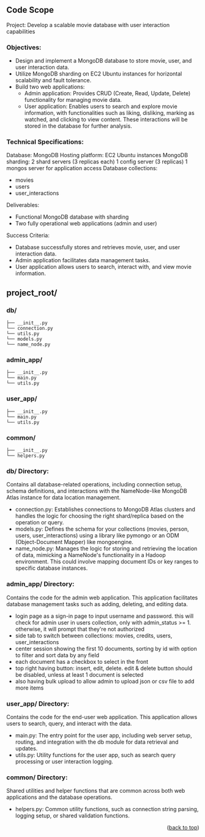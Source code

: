 ## Code Scope
Project: Develop a scalable movie database with user interaction capabilities

### Objectives:

- Design and implement a MongoDB database to store movie, user, and user interaction data.
- Utilize MongoDB sharding on EC2 Ubuntu instances for horizontal scalability and fault tolerance.
- Build two web applications:
   - Admin application: Provides CRUD (Create, Read, Update, Delete) functionality for managing movie data.
   - User application: Enables users to search and explore movie information, with functionalities such as liking, disliking, marking as watched, and clicking to view content. These interactions will be stored in the database for further analysis.

### Technical Specifications:

Database: MongoDB
Hosting platform: EC2 Ubuntu instances
MongoDB sharding:
2 shard servers (3 replicas each)
1 config server (3 replicas)
1 mongos server for application access
Database collections:
- movies
- users
- user_interactions

Deliverables:
- Functional MongoDB database with sharding
- Two fully operational web applications (admin and user)

Success Criteria:
- Database successfully stores and retrieves movie, user, and user interaction data.
- Admin application facilitates data management tasks.
- User application allows users to search, interact with, and view movie information.

## project_root/
### db/
    ├── __init__.py
    └── connection.py    
    └── utils.py
    └── models.py
    └── name_node.py
### admin_app/
    ├── __init__.py
    └── main.py    
    └── utils.py
### user_app/
    ├── __init__.py
    └── main.py    
    └── utils.py
### common/
    ├── __init__.py
    └── helpers.py

### db/ Directory: 
Contains all database-related operations, including connection setup, schema definitions, and interactions with the NameNode-like MongoDB Atlas instance for data location management.
- connection.py: Establishes connections to MongoDB Atlas clusters and handles the logic for choosing the right shard/replica based on the operation or query.
- models.py: Defines the schema for your collections (movies, person, users, user_interactions) using a library like pymongo or an ODM (Object-Document Mapper) like mongoengine.
- name_node.py: Manages the logic for storing and retrieving the location of data, mimicking a NameNode's functionality in a Hadoop environment. This could involve mapping document IDs or key ranges to specific database instances.

### admin_app/ Directory: 
Contains the code for the admin web application. This application facilitates database management tasks such as adding, deleting, and editing data.
- login page as a sign-in page to input username and password. this will check for admin user in users collection, only with admin_status >= 1. otherwise, it will prompt that they're not authorized
- side tab to switch between collections: movies, credits, users, user_interactions
- center session showing the first 10 documents, sorting by id with option to filter and sort data by any field
- each document has a checkbox to select in the front
- top right having button: insert, edit, delete. edit & delete button should be disabled, unless at least 1 document is selected
- also having bulk upload to allow admin to upload json or csv file to add more items

### user_app/ Directory: 
Contains the code for the end-user web application. This application allows users to search, query, and interact with the data.
- main.py: The entry point for the user app, including web server setup, routing, and integration with the db module for data retrieval and updates.
- utils.py: Utility functions for the user app, such as search query processing or user interaction logging.

### common/ Directory: 
Shared utilities and helper functions that are common across both web applications and the database operations.
- helpers.py: Common utility functions, such as connection string parsing, logging setup, or shared validation functions.

<p align="right">(<a href="#readme-top">back to top</a>)</p>
